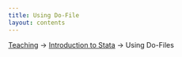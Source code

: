 ```yaml
---
title: Using Do-File
layout: contents
---
```


[Teaching](../../../teaching) &rarr; [Introduction to Stata](stata.md) &rarr; Using Do-Files
